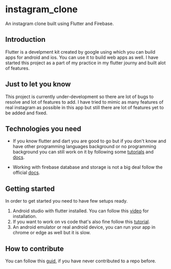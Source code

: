 # instagram_clone

An instagram clone built using Flutter and Firebase.

## Introduction
Flutter is a develpment kit created by google using which you can build apps for android and ios. You can use it to build web apps as well. I have started this project as a part of my practice in my flutter journy and built alot of features.

## Just to let you know
This project is currently under-development so there are lot of bugs to resolve and lot of features to add.
I have tried to mimic as many features of real instagram as possible in this app but still there are lot of features yet to be added and fixed.

## Technologies you need
- If you know flutter and dart you are good to go but if you don't know and have other programming languages background or no programming background you can still work on it by following some [tutorials](https://www.youtube.com/watch?v=FTju8w4zEno&list=PLBxWkM8PLHcr2vkdY2n9rIcxjZ9Th3Us7) and [docs](https://flutter.dev/docs).

- Working with firebase database and storage is not a big deal follow the official [docs](https://firebase.flutter.dev/docs/firestore/usage/).

## Getting started
In order to get started you need to have few setups ready.
1) Android studio with flutter installed. You can follow this [video](https://www.youtube.com/watch?v=fDnqXmLSqtg&t=13s) for installation.
2) If you want to work on vs code that's also fine follow this [tutorial](https://www.youtube.com/watch?v=5izFFbdHnWY).
3) An android emulator or real android device, you can run your app in chrome or edge as well but it is slow.

## How to contribute
You can follow this [guid](https://dataschool.io/how-to-contribute-on-github/), if you have never contributed to a repo before. 
